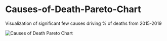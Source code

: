# Causes-of-Death-Pareto-Chart

Visualization of significant few causes driving % of deaths from 2015-2019

![Causes of Death Pareto Chart](https://github.com/user-attachments/assets/e30f7b69-ca01-4840-8dd1-b99c7a7a311c)

